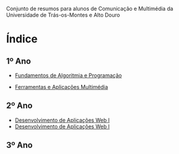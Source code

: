 Conjunto de resumos para alunos de Comunicação e Multimédia da Universidade de Trás-os-Montes e Alto Douro

# Índice

## 1º Ano
* [Fundamentos de Algoritmia e Programação](FAP/README.md)

* [Ferramentas e Aplicações Multimédia](FAM/README.md)

## 2º Ano
* [Desenvolvimento de Aplicações Web I](DAW/README.md)
* [Desenvolvimento de Aplicações Web I](DAW_II/README.md)

## 3º Ano
